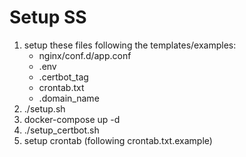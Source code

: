 # Setup SS

1. setup these files following the templates/examples:
   - nginx/conf.d/app.conf
   - .env
   - .certbot_tag
   - crontab.txt
   - .domain_name
2. ./setup.sh
3. docker-compose up -d
4. ./setup_certbot.sh
5. setup crontab (following crontab.txt.example)
